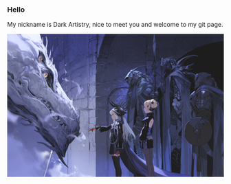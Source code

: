 ### Hello 
My nickname is Dark Artistry, nice to meet you and welcome to my git page.

![alt text](https://github.com/DarkArtistryGH/DarkArtistryGH/blob/main/assets/xLgAlDXdTCg.jpg)
<!--
**DarkArtistryGH/DarkArtistryGH** is a ✨ _special_ ✨ repository because its `README.md` (this file) appears on your GitHub profile.

Here are some ideas to get you started:

- 🔭 I’m currently working on ...
- 🌱 I’m currently learning ...
- 👯 I’m looking to collaborate on ...
- 🤔 I’m looking for help with ...
- 💬 Ask me about ...
- 📫 How to reach me: ...
- 😄 Pronouns: ...
- ⚡ Fun fact: ...
-->

